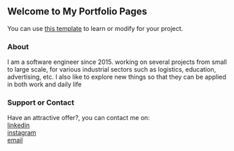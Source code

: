 ## Welcome to My Portfolio Pages

You can use [this template](https://github.com/imaduddinharis/portfolio) to learn or modify for your project.

### About

I am a software engineer since 2015. working on several projects from small to large scale, for various industrial sectors such as logistics, education, advertising, etc.
I also like to explore new things so that they can be applied in both work and daily life

### Support or Contact
Have an attractive offer?, you can contact me on:\
[linkedin](https://linkedin.com/in/imaduddin-haris-nasution)\
[instagram](https://instagram.com/duds_hn)\
[email](mailto:imaduddinhariss@gmail.com)
